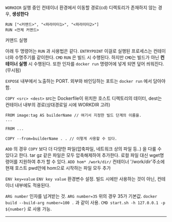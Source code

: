 
`WORKDIR` 
실행 중인 컨테이너 환경에서 이동할 경로(cd)
디렉토리가 존재하지 않는 경우, **생성한다**

```
RUN ["<커맨드>", "<파라미터1>", "<파라미터2>"]
RUN <전체 커맨드>
```
커맨드 실행

아래 두 명령어는 `RUN` 과 사용법은 같다.
`ENTRYPOINT` 이걸로 실행된 프로세스는 컨테이너와 수명주기를 같이한다.
`CMD`
`RUN` 은 빌드 시 수행된다. 하지만 `CMD`는 빌드가 아닌 **컨테이너 실행** 시 수행된다. 또한 인자를 `docker run` 명령어에 넣게 되면 덮어 씌워진다.(무시됨)

`EXPOSE` 내부에서 노출하는 PORT. 외부와 바인딩하는 포트는 `docker run` 에서 담아야 함.

`COPY <src> <dest>`
src는 Dockerfile이 위치한 호스트 디렉토리의 데이터, dest는 컨테이너 내부의 경로(상대경로일 시에 WORKDIR 고려)
```
FROM image:tag AS builderName // 여기서 지정한 빌드 단계의 이름을.
...

FROM ...

COPY --from=builderName . . // 이렇게 사용할 수 있다.
```



`ADD` 의 경우 `COPY` 보다 더 다양한 파일(압축파일, 네트워크 상의 파일 등..) 을 다룰 수 있다고 한다.
tar gz 같은 파일은 모두 압축해제하여 추가한다. 
로컬 파일 대신 wget명령어를 지원하여 추가 할 수 있다. 
`ADD hom* /work/dir/`
컨테이너 '/work/dir'주소에 현재 호스트 pwd안에 hom으로 시작하는 파일 모두 추가 

`ENV key=value`
`ENV key value`
환경변수 설정. 빌드 시에만 사용하는 것이 아닌, 컨테이너 내부에도 적용된다.

`ARG number`
인자를 넘겨받는 것.
`ARG number=35`
위의 경우 35가 기본값.
`docker build --build-arg number=100 .` 과 같이 사용.
`CMD start.sh -h 127.0.0.1 -p ${number}` 로 사용 가능.

---
